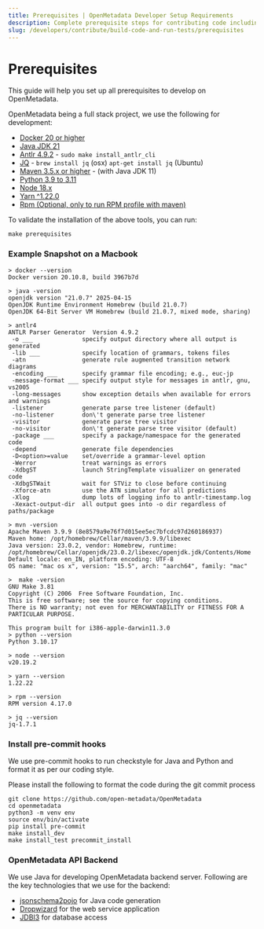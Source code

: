 ```yaml
---
title: Prerequisites | OpenMetadata Developer Setup Requirements
description: Complete prerequisite steps for contributing code including environment, dependencies, and access setup.
slug: /developers/contribute/build-code-and-run-tests/prerequisites
---
```


# Prerequisites
This guide will help you set up all prerequisites to develop on OpenMetadata.

OpenMetadata being a full stack project, we use the following for development:

- [Docker 20 or higher](https://docs.docker.com/engine/install/)
- [Java JDK 21](https://docs.oracle.com/en/java/javase/21/install/overview-jdk-installation.html)
- [Antlr 4.9.2](https://www.antlr.org/) - `sudo make install_antlr_cli`
- [JQ](https://jqlang.github.io/jq/) - `brew install jq` (osx)  `apt-get install jq` (Ubuntu)
- [Maven 3.5.x or higher](https://maven.apache.org/install.html) - (with Java JDK 11)
- [Python 3.9 to 3.11](https://www.python.org/downloads/)
- [Node 18.x](https://nodejs.org/en/download/)
- [Yarn ^1.22.0](https://classic.yarnpkg.com/lang/en/docs/install/)
- [Rpm (Optional, only to run RPM profile with maven)](https://macappstore.org/rpm/)

To validate the installation of the above tools, you can run: 

```shell
make prerequisites
```

### Example Snapshot on a Macbook

```shell
> docker --version
Docker version 20.10.8, build 3967b7d

> java -version
openjdk version "21.0.7" 2025-04-15
OpenJDK Runtime Environment Homebrew (build 21.0.7)
OpenJDK 64-Bit Server VM Homebrew (build 21.0.7, mixed mode, sharing)

> antlr4
ANTLR Parser Generator  Version 4.9.2
 -o ___              specify output directory where all output is generated
 -lib ___            specify location of grammars, tokens files
 -atn                generate rule augmented transition network diagrams
 -encoding ___       specify grammar file encoding; e.g., euc-jp
 -message-format ___ specify output style for messages in antlr, gnu, vs2005
 -long-messages      show exception details when available for errors and warnings
 -listener           generate parse tree listener (default)
 -no-listener        don\'t generate parse tree listener
 -visitor            generate parse tree visitor
 -no-visitor         don\'t generate parse tree visitor (default)
 -package ___        specify a package/namespace for the generated code
 -depend             generate file dependencies
 -D<option>=value    set/override a grammar-level option
 -Werror             treat warnings as errors
 -XdbgST             launch StringTemplate visualizer on generated code
 -XdbgSTWait         wait for STViz to close before continuing
 -Xforce-atn         use the ATN simulator for all predictions
 -Xlog               dump lots of logging info to antlr-timestamp.log
 -Xexact-output-dir  all output goes into -o dir regardless of paths/package

> mvn -version
Apache Maven 3.9.9 (8e8579a9e76f7d015ee5ec7bfcdc97d260186937)
Maven home: /opt/homebrew/Cellar/maven/3.9.9/libexec
Java version: 23.0.2, vendor: Homebrew, runtime: /opt/homebrew/Cellar/openjdk/23.0.2/libexec/openjdk.jdk/Contents/Home
Default locale: en_IN, platform encoding: UTF-8
OS name: "mac os x", version: "15.5", arch: "aarch64", family: "mac"

>  make -version
GNU Make 3.81
Copyright (C) 2006  Free Software Foundation, Inc.
This is free software; see the source for copying conditions.
There is NO warranty; not even for MERCHANTABILITY or FITNESS FOR A
PARTICULAR PURPOSE.

This program built for i386-apple-darwin11.3.0
> python --version
Python 3.10.17

> node --version
v20.19.2

> yarn --version
1.22.22

> rpm --version
RPM version 4.17.0

> jq --version                                                                                       
jq-1.7.1

```

### Install pre-commit hooks
We use pre-commit hooks to run checkstyle for Java and Python and format it as per our coding style.

Please install the following to format the code during the git commit process

```shell
git clone https://github.com/open-metadata/OpenMetadata
cd openmetadata
python3 -m venv env
source env/bin/activate
pip install pre-commit
make install_dev
make install_test precommit_install
```

### OpenMetadata API Backend

We use Java for developing OpenMetadata backend server. Following are the key technologies that we use for the backend:

- [jsonschema2pojo](https://www.jsonschema2pojo.org/) for Java code generation
- [Dropwizard](https://www.dropwizard.io/en/latest/) for the web service application
- [JDBI3](http://jdbi.org/) for database access
